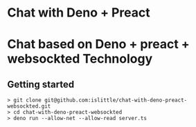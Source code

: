<!--
 * @Author: wangfeng
 * @Date: 2020-05-10 23:47:26
 * @LastAuthor: wangfeng
 * @lastTime: 2021-03-24 11:11:58
-->
# Chat with Deno + Preact
# Chat based on Deno + preact + websockted Technology

## Getting started

```
> git clone git@github.com:islittle/chat-with-deno-preact-websockted.git
> cd chat-with-deno-preact-websockted
> deno run --allow-net --allow-read server.ts
```
